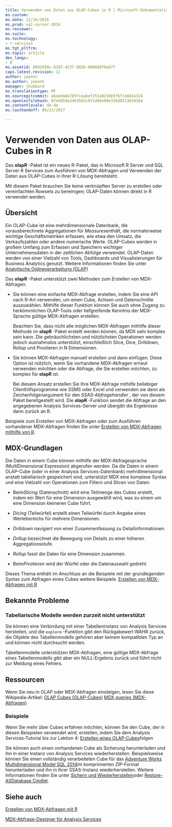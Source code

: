 ```yaml
---
title: Verwenden von Daten aus OLAP-Cubes in R | Microsoft-Dokumentation
ms.custom: 
ms.date: 12/16/2016
ms.prod: sql-server-2016
ms.reviewer: 
ms.suite: 
ms.technology:
- r-services
ms.tgt_pltfrm: 
ms.topic: article
dev_langs:
- R
ms.assetid: 8093599c-8307-4237-983b-0908d0f8ab77
caps.latest.revision: 12
author: jeannt
ms.author: jeannt
manager: jhubbard
ms.translationtype: MT
ms.sourcegitcommit: a6aeda8e785fcaabef253a8256b5f6f7a842a324
ms.openlocfilehash: 8fe9d54e1d635b5c8f1dd6e00e33bd92136343b4
ms.contentlocale: de-de
ms.lasthandoff: 09/21/2017

---
```

# <a name="using-data-from-olap-cubes-in-r"></a>Verwenden von Daten aus OLAP-Cubes in R

Das **olapR** -Paket ist ein neues R-Paket, das in Microsoft R Server und SQL Server R Services zum Ausführen von MDX-Abfragen und Verwenden der Daten aus OLAP-Cubes in Ihrer R-Lösung bereitsteht.

Mit diesem Paket brauchen Sie keine verknüpften Server zu erstellen oder vereinfachten Rowsets zu bereinigen; OLAP-Daten können direkt in R verwendet werden.

## <a name="overview"></a>Übersicht

Ein OLAP-Cube ist eine mehrdimensionale Datenbank, die vorausberechnete Aggregationen für *Measures*enthält, die normalerweise wichtige Geschäftsmetriken erfassen, wie etwa den Umsatz, die Verkaufszahlen oder andere numerische Werte. OLAP-Cubes werden in großem Umfang zum Erfassen und Speichern wichtiger Unternehmensdaten in der zeitlichen Abfolge verwendet. OLAP-Daten werden von einer Vielzahl von Tools, Dashboards und Visualisierungen für Business Analytics genutzt. Weitere Informationen finden Sie unter [Analytische Onlineverarbeitung (OLAP)](https://en.wikipedia.org/wiki/Online_analytical_processing)

Das **olapR** -Paket unterstützt zwei Methoden zum Erstellen von MDX-Abfragen: 

- Sie können eine einfache MDX-Abfrage erstellen, indem Sie eine API nach R-Art verwenden, um einen Cube, Achsen und Datenschnitte auszuwählen. Mithilfe dieser Funktion können Sie auch ohne Zugang zu herkömmlichen OLAP-Tools oder tiefgreifende Kenntnis der MDX-Sprache gültige MDX-Abfragen erstellen.

  Beachten Sie, dass nicht alle möglichen MDX-Abfragen mithilfe dieser Methode im **olapR** -Paket erstellt werden können, da MDX sehr komplex sein kann. Die gebräuchlichsten und nützlichsten Operationen werden jedoch ausnahmslos unterstützt, einschließlich Slice, Dice, Drilldown, Rollup und Pivotieren in N Dimensionen.

+ Sie können MDX-Abfragen manuell erstellen und dann einfügen. Diese Option ist nützlich, wenn Sie vorhandene MDX-Abfragen erneut verwenden möchten oder die Abfrage, die Sie erstellen möchten, zu komplex für **olapR** ist. 

  Bei diesem Ansatz erstellen Sie Ihre MDX-Abfrage mithilfe beliebiger Clienthilfsprogramme wie SSMS oder Excel und verwenden sie dann als Zeichenfolgenargument für den *SSAS-Abfragehandler* , der von diesem Paket bereitgestellt wird. Die **olapR** -Funktion sendet die Abfrage an den angegebenen Analysis Services-Server und übergibt die Ergebnisse dann zurück an R.

Beispiele zum Erstellen von MDX-Abfragen oder zum Ausführen vorhandener MDX-Abfragen finden Sie unter [Erstellen von MDX-Abfragen mithilfe von R](../../advanced-analytics/r-services/how-to-create-mdx-queries-using-olapr.md).


## <a name="mdx-basics"></a>MDX-Grundlagen

Die Daten in einem Cube können mithilfe der MDX-Abfragesprache (MultiDimensional Expression) abgerufen werden. Da die Daten in einem OLAP-Cube (oder in einer Analysis Services-Datenbank) mehrdimensional anstatt tabellarisch gespeichert sind, unterstützt MDX eine komplexe Syntax und eine Vielzahl von Operationen zum Filtern und Slicen von Daten:

+ Beim*Slicing* (Datenschnitt) wird eine Teilmenge des Cubes erstellt, indem ein Wert für eine Dimension ausgewählt wird, was zu einem um eine Dimension kleineren Cube führt. 

+ *Dicing* (Teilwürfel) erstellt einen Teilwürfel durch Angabe eines Wertebereichs für mehrere Dimensionen.

+ *Drilldown* navigiert von einer Zusammenfassung zu Detailinformationen.

+ *Drillup* bezeichnet die Bewegung von Details zu einer höheren Aggregationsstufe.

+ *Rollup* fasst die Daten für eine Dimension zusammen.

+ Beim*Pivotieren* wird der Würfel oder die Datenauswahl gedreht.

Dieses Thema enthält im Anschluss an die Beispiele mit der grundlegenden Syntax zum Abfragen eines Cubes weitere Beispiele.
[Erstellen von MDX-Abfragen mit R](../../advanced-analytics/r-services/how-to-create-mdx-queries-using-olapr.md)


## <a name="known-issues"></a>Bekannte Probleme

### <a name="tabular-models-not-supported-currently"></a>Tabellarische Modelle werden zurzeit nicht unterstützt

Sie können eine Verbindung mit einer Tabelleninstanz von Analysis Services herstellen, und die `explore` -Funktion gibt den Rückgabewert WAHR zurück, die Objekte des Tabellenmodells gehören aber keinem kompatiblen Typ an und können nicht durchsucht werden. 

Tabellenmodelle unterstützen MDX-Abfragen, eine gültige MDX-Abfrage eines Tabellenmodells gibt aber ein NULL-Ergebnis zurück und führt nicht zur Meldung eines Fehlers.

## <a name="resources"></a>Ressourcen

Wenn Sie neu in OLAP oder MDX-Abfragen einsteigen, lesen Sie diese Wikipedia-Artikel: [OLAP Cubes (OLAP-Cubes)](https://en.wikipedia.org/wiki/OLAP_cube)
[MDX queries (MDX-Abfragen)](https://en.wikipedia.org/wiki/MultiDimensional_eXpressions)

### <a name="samples"></a>Beispiele

Wenn Sie mehr über Cubes erfahren möchten, können Sie den Cube, der in diesen Beispielen verwendet wird, erstellen, indem Sie dem Analysis Services-Tutorial bis zur Lektion 4: [Erstellen eines OLAP-Cubes](/sql-docs/docs/analysis-services/multidimensional-modeling-adventure-works-tutorial)folgen

Sie können auch einen vorhandenen Cube als Sicherung herunterladen und ihn in einer Instanz von Analysis Services wiederherstellen. Beispielsweise können Sie einen vollständig verarbeiteten Cube für das [Adventure Works Multidimensional Model SQL 2014](http://msftdbprodsamples.codeplex.com/downloads/get/882334)im komprimierten ZIP-Format herunterladen und ihn in Ihrer SSAS-Instanz wiederherstellen. Weitere Informationen finden Sie unter [Sichern und Wiederherstellen](../../analysis-services/multidimensional-models/backup-and-restore-of-analysis-services-databases.md)oder [Restore-ASDatabase Cmdlet](../../analysis-services/powershell/restore-asdatabase-cmdlet.md).

## <a name="see-also"></a>Siehe auch
[Erstellen von MDX-Abfragen mit R](../../advanced-analytics/r-services/how-to-create-mdx-queries-using-olapr.md)

[MDX-Abfrage-Designer für Analysis Services](http://msdn.microsoft.com/library/7e288eee-2d37-485e-a6a0-dbba5e041e26)



